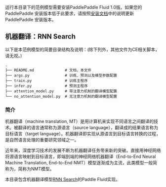 运行本目录下的范例模型需要安装PaddlePaddle Fluid 1.0版。如果您的 PaddlePaddle 安装版本低于此要求，请按照[安装文档](http://www.paddlepaddle.org/docs/develop/documentation/zh/build_and_install/pip_install_cn.html)中的说明更新 PaddlePaddle 安装版本。

## 机器翻译：RNN Search

以下是本范例模型的简要目录结构及说明：(除下列外，其他文件为CE相关脚本，请无视。)

```text
.
├── README.md              # 文档，本文件
├── args.py                # 训练、预测以及模型参数配置
├── train.py               # 训练主程序
├── infer.py               # 预测主程序
├── attention_model.py     # 带注意力机制的翻译模型配置
└── no_attention_model.py  # 无注意力机制的翻译模型配置
```

### 简介
机器翻译（machine translation, MT）是用计算机来实现不同语言之间翻译的技术。被翻译的语言通常称为源语言（source language），翻译成的结果语言称为目标语言（target language）。机器翻译即实现从源语言到目标语言转换的过程，是自然语言处理的重要研究领域之一。

近年来，深度学习技术的发展不断为机器翻译任务带来新的突破。直接用神经网络将源语言映射到目标语言，即端到端的神经网络机器翻译（End-to-End Neural Machine Translation, End-to-End NMT）模型逐渐成为主流，此类模型一般简称为，简称为NMT模型。

本目录包含机器翻译模型[RNN Search](https://arxiv.org/pdf/1409.0473.pdf)的Paddle Fluid实现。